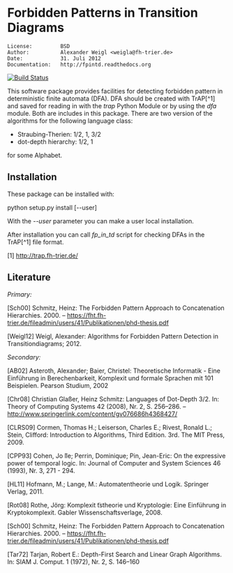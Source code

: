 Forbidden Patterns in Transition Diagrams
===============================================================================

    License:         BSD
    Author:          Alexander Weigl <weigla@fh-trier.de>
    Date:            31. Juli 2012
    Documentation:   http://fpintd.readthedocs.org

[![Build Status](https://secure.travis-ci.org/areku/FPinTD.png?branch=master)](http://travis-ci.org/areku/FPinTD)

This software package provides facilities for detecting forbidden pattern in deterministic finite automata (DFA).
DFA should be created with TrAP[^1] and saved for reading in with the _trap_ Python Module or by using the _dfa_ module.
Both are includes in this package. There are two version of the algorithms for the following language class:

 * Straubing-Therien: 1/2, 1, 3/2
 * dot-depth hierarchy: 1/2, 1

for some Alphabet.


Installation
--------------------------------------------------------------------------------

These package can be installed with:

  python setup.py install [--user]

With the _--user_ parameter you can make a user local installation.

After installation you can call _fp_in_td_ script for checking DFAs in the TrAP[^1] file format.

[1] http://trap.fh-trier.de/

Literature 
---------------------------------------------------------------------------------


*Primary:*

[Sch00] Schmitz, Heinz: The Forbidden Pattern Approach to Concatenation Hierarchies. 2000. – https://fht.fh-trier.de/fileadmin/users/41/Publikationen/phd-thesis.pdf

[Weigl12] Weigl, Alexander: Algorithms for Forbidden Pattern Detection in Transitiondiagrams; 2012.

*Secondary:*

[AB02] Asteroth, Alexander; Baier, Christel: Theoretische Informatik - Eine Einführung in Berechenbarkeit, Komplexit und formale Sprachen mit 101 Beispielen. Pearson Studium, 2002

[Chr08] Christian Glaßer, Heinz Schmitz: Languages of Dot-Depth 3/2. In: Theory of Computing Systems 42 (2008), Nr. 2, S. 256–286. – http://www.springerlink.com/content/gv076686h4368427/

[CLRS09] Cormen, Thomas H.; Leiserson, Charles E.; Rivest, Ronald L.; Stein, Clifford: Introduction to Algorithms, Third Edition. 3rd. The MIT
Press, 2009.

[CPP93] Cohen, Jo ̈lle; Perrin, Dominique; Pin, Jean-Eric: On the expressive power of temporal logic. In: Journal of Computer and System Sciences 46 (1993), Nr. 3, 271 - 294.

[HL11] Hofmann, M.; Lange, M.: Automatentheorie und Logik. Springer Verlag, 2011.

[Rot08] Rothe, Jörg: Komplexit ̈tstheorie und Kryptologie: Eine Einführung in Kryptokomplexit. Gabler Wissenschaftsverlage, 2008. 

[Sch00] Schmitz, Heinz: The Forbidden Pattern Approach to Concatenation Hierarchies. 2000. – https://fht.fh-trier.de/fileadmin/users/41/Publikationen/phd-thesis.pdf

[Tar72] Tarjan, Robert E.: Depth-First Search and Linear Graph Algorithms. In: SIAM J. Comput. 1 (1972), Nr. 2, S. 146–160


